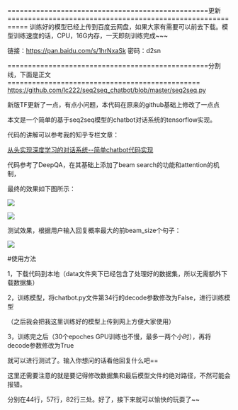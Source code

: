 =================================================更新===========================================================
训练好的模型已经上传到百度云网盘，如果大家有需要可以前去下载。模型训练速度的话，CPU，16G内存，一天即刻训练完成~~~

链接：https://pan.baidu.com/s/1hrNxaSk 密码：d2sn

=================================================分割线，下面是正文===============================================
https://github.com/lc222/seq2seq_chatbot/blob/master/seq2seq.py 

新版TF更新了一点，有点小问题，本代码在原来的github基础上修改了一点点

本文是一个简单的基于seq2seq模型的chatbot对话系统的tensorflow实现。

代码的讲解可以参考我的知乎专栏文章：

[从头实现深度学习的对话系统--简单chatbot代码实现](https://zhuanlan.zhihu.com/p/32455898)

代码参考了DeepQA，在其基础上添加了beam search的功能和attention的机制，

最终的效果如下图所示：

![](https://i.imgur.com/pN7AfAB.png)

![](https://i.imgur.com/RnvBDwO.png)

测试效果，根据用户输入回复概率最大的前beam_size个句子：

![](https://i.imgur.com/EdsQ5FE.png)

#使用方法

1，下载代码到本地（data文件夹下已经包含了处理好的数据集，所以无需额外下载数据集）

2，训练模型，将chatbot.py文件第34行的decode参数修改为False，进行训练模型

（之后我会把我这里训练好的模型上传到网上方便大家使用）

3，训练完之后（30个epoches GPU训练也不慢，最多一两个小时），再将decode参数修改为True

就可以进行测试了。输入你想问的话看他回复什么吧==

这里还需要注意的就是要记得修改数据集和最后模型文件的绝对路径，不然可能会报错。

分别在44行，57行，82行三处。好了，接下来就可以愉快的玩耍了~~


